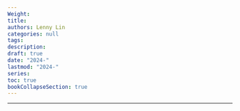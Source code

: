 ```yaml
---
Weight: 
title: 
authors: Lenny Lin
categories: null
tags: 
description: 
draft: true
date: "2024-"
lastmod: "2024-"
series:
toc: true
bookCollapseSection: true
---
```



<!--more-->

---




